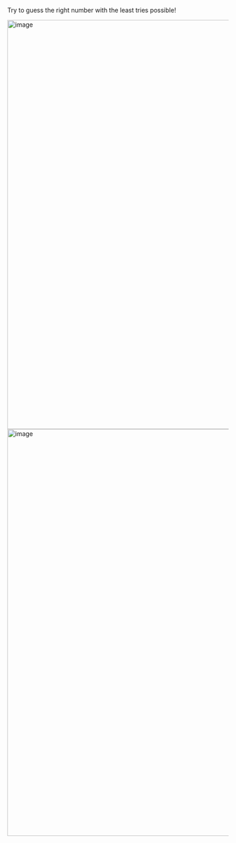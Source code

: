 Try to guess the right number with the least tries possible! 

<img width="1918" height="931" alt="image" src="https://github.com/user-attachments/assets/014b628b-91ff-427b-bd6e-d7fa6ea60d4d" />

<img width="1912" height="926" alt="image" src="https://github.com/user-attachments/assets/022591e2-c525-462f-bd14-123f65026238" />
